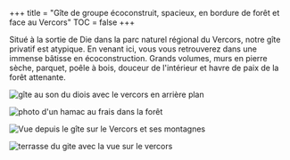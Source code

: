 +++
title = "Gîte de groupe écoconstruit, spacieux, en bordure de forêt et face au Vercors"
TOC = false
+++


Situé à la sortie de Die dans la parc naturel régional du Vercors, notre gîte privatif est atypique. En venant ici, vous vous retrouverez dans une immense bâtisse en écoconstruction. Grands volumes, murs en pierre sèche, parquet, poêle à bois, douceur de l'intérieur et havre de paix de la forêt attenante.

![ gîte au son du diois avec le vercors en arrière plan](gite_montagne_accueil.jpg)

![photo d'un hamac au frais dans la forêt](foret_avec_hamac.jpg)

![Vue depuis le gîte sur le Vercors et ses montagnes](montage_vercors.jpg)

![terrasse du gite avec la vue sur le vercors](terrasse.jpg)
